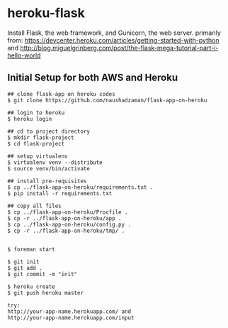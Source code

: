 heroku-flask
====================
Install Flask, the web framework, and Gunicorn, the web server.
primarily from: https://devcenter.heroku.com/articles/getting-started-with-python and 
http://blog.miguelgrinberg.com/post/the-flask-mega-tutorial-part-i-hello-world

Initial Setup for both AWS and Heroku 
-----
	## clone flask-app on heroku codes  
	$ git clone https://github.com/naushadzaman/flask-app-on-heroku
	
	## login to heroku 
	$ heroku login
	
	## cd to project directory 
	$ mkdir flask-project
	$ cd flask-project
	
	## setup virtualenv
	$ virtualenv venv --distribute
	$ source venv/bin/activate
	
	## install pre-requisites 
	$ cp ../flask-app-on-heroku/requirements.txt .
	$ pip install -r requirements.txt

	## copy all files 
	$ cp ../flask-app-on-heroku/Procfile .
	$ cp -r ../flask-app-on-heroku/app .
	$ cp ../flask-app-on-heroku/config.py .
	$ cp -r ../flask-app-on-heroku/tmp/ .

	
	$ foreman start
	
	$ git init
	$ git add .
	$ git commit -m "init"
	
	$ heroku create
	$ git push heroku master
	
	try: 
	http://your-app-name.herokuapp.com/ and 
	http://your-app-name.herokuapp.com/input
